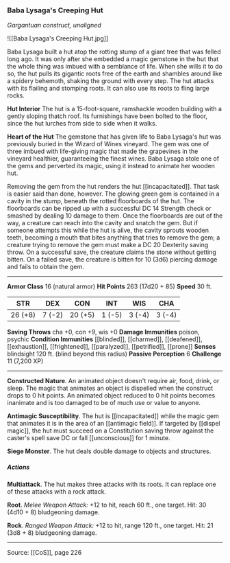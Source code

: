 ### Baba Lysaga's Creeping Hut
_Gargantuan construct, unaligned_

![[Baba Lysaga's Creeping Hut.jpg]]

Baba Lysaga built a hut atop the rotting stump of a giant tree that was felled long ago. It was only after she embedded a magic gemstone in the hut that the whole thing was imbued with a semblance of life. When she wills it to do so, the hut pulls its gigantic roots free of the earth and shambles around like a spidery behemoth, shaking the ground with every step. The hut attacks with its flailing and stomping roots. It can also use its roots to fling large rocks.

**Hut Interior** The hut is a 15-foot-square, ramshackle wooden building with a gently sloping thatch roof. Its furnishings have been bolted to the floor, since the hut lurches from side to side when it walks.


**Heart of the Hut** The gemstone that has given life to Baba Lysaga's hut was previously buried in the Wizard of Wines vineyard. The gem was one of three imbued with life-giving magic that made the grapevines in the vineyard healthier, guaranteeing the finest wines. Baba Lysaga stole one of the gems and perverted its magic, using it instead to animate her wooden hut.

Removing the gem from the hut renders the hut [[incapacitated]]. That task is easier said than done, however. The glowing green gem is contained in a cavity in the stump, beneath the rotted floorboards of the hut. The floorboards can be ripped up with a successful DC 14 Strength check or smashed by dealing 10 damage to them. Once the floorboards are out of the way, a creature can reach into the cavity and snatch the gem. But if someone attempts this while the hut is alive, the cavity sprouts wooden teeth, becoming a mouth that bites anything that tries to remove the gem; a creature trying to remove the gem must make a DC 20 Dexterity saving throw. On a successful save, the creature claims the stone without getting bitten. On a failed save, the creature is bitten for 10 (3d6) piercing damage and fails to obtain the gem.







---

**Armor Class** 16 (natural armor)
**Hit Points** 263 (17d20 + 85)
**Speed** 30 ft.

| STR     | DEX     | CON     | INT     | WIS     | CHA     |
|---------|---------|---------|---------|---------|---------|
| 26 (+8) | 7 (-2) | 20 (+5) | 1 (-5) | 3 (-4) | 3 (-4) |

**Saving Throws** cha +0, con +9, wis +0
**Damage Immunities** poison, psychic
**Condition Immunities** [[blinded]], [[charmed]], [[deafened]], [[exhaustion]], [[frightened]], [[paralyzed]], [[petrified]], [[prone]]
**Senses** blindsight 120 ft. (blind beyond this radius)
**Passive Perception** 6
**Challenge** 11 (7,200 XP)

---

**Constructed Nature**. An animated object doesn't require air, food, drink, or sleep. The magic that animates an object is dispelled when the construct drops to 0 hit points. An animated object reduced to 0 hit points becomes inanimate and is too damaged to be of much use or value to anyone.

**Antimagic Susceptibility**. The hut is [[incapacitated]] while the magic gem that animates it is in the area of an [[antimagic field]]. If targeted by [[dispel magic]], the hut must succeed on a Constitution saving throw against the caster's spell save DC or fall [[unconscious]] for 1 minute.

**Siege Monster**. The hut deals double damage to objects and structures.

##### Actions
**Multiattack**. The hut makes three attacks with its roots. It can replace one of these attacks with a rock attack.

**Root**. _Melee Weapon Attack:_ +12 to hit, reach 60 ft., one target. Hit: 30 (4d10 + 8) bludgeoning damage.

**Rock**. _Ranged Weapon Attack:_ +12 to hit, range 120 ft., one target. Hit: 21 (3d8 + 8) bludgeoning damage.


---

Source: [[CoS]], page 226